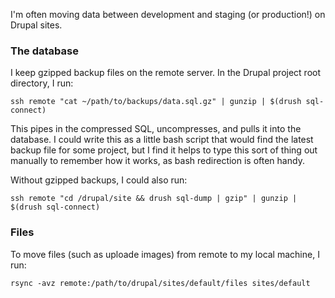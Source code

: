 I'm often moving data between development and staging (or production!) on Drupal sites.

### The database

I keep gzipped backup files on the remote server. In the Drupal project root directory,
I run:

    ssh remote "cat ~/path/to/backups/data.sql.gz" | gunzip | $(drush sql-connect)

This pipes in the compressed SQL, uncompresses, and pulls it into the database. I could
write this as a little bash script that would find the latest backup file for some project,
but I find it helps to type this sort of thing out manually to remember how it works, as
bash redirection is often handy.

Without gzipped backups, I could also run:

    ssh remote "cd /drupal/site && drush sql-dump | gzip" | gunzip | $(drush sql-connect)

### Files

To move files (such as uploade images) from remote to my local machine, I run:

    rsync -avz remote:/path/to/drupal/sites/default/files sites/default
